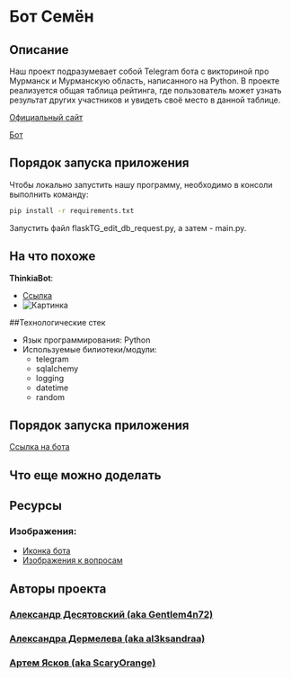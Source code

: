 # Бот Семён 

## Описание

Наш проект подразумевает собой Telegram бота с викториной про Мурманск и Мурманскую область, написанного на Python. В проекте реализуется общая таблица рейтинга, где пользователь может узнать результат других участников и увидеть своё место в данной таблице.

[Официальный сайт](https://github.com/Gentlem4n72/TelegramQuiz "TelegramQuiz")

[Бот](https://t.me/Kot_Semyon_bot "Кот Семён")


## Порядок запуска приложения

Чтобы локально запустить нашу программу, необходимо в консоли выполнить команду:
```cmd
pip install -r requirements.txt
```
Запустить файл flaskTG_edit_db_request.py, а затем - main.py.


## На что похоже

**ThinkiaBot**:
- [Ссылка](https://t.me/ThinkiaBot "ThinkiaBot")
- ![Картинка](https://user-images.githubusercontent.com/116674501/229581404-5133cf0a-c198-48f3-b107-c696a35f01ea.jpg "ThinkiaBot")

##Технологические стек
- Язык программирования: Python
- Используемые билиотеки/модули: 
    - telegram 
    - sqlalchemy 
    - logging 
    - datetime 
    - random


## Порядок запуска приложения
[Ссылка на бота](https://t.me/Kot_Semyon_bot "Кот Семён")

## Что еще можно доделать



## Ресурсы
### Изображения:
- [Иконка бота](https://art.tutu.ru/sculpture71 "Памятник Коту Семёну")
- [Изображения к вопросам](https://yandex.ru/images/ "Яндекс Картинки")


## Авторы проекта

### [Александр Десятовский (aka Gentlem4n72)](https://github.com/Gentlem4n72 "Gentlem4n72")
### [Александра Дермелева (aka al3ksandraa)](https://github.com/al3ksandraa "al3ksandraa")
### [Артем Ясков (aka ScaryOrange)](https://github.com/ScaryOrange "ScaryOrange")
